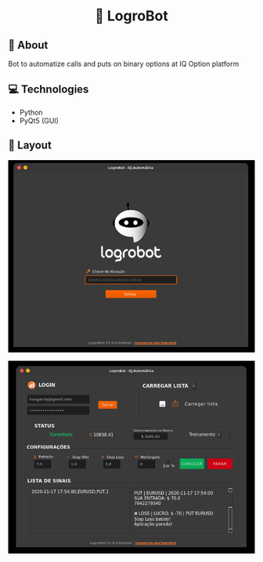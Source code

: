 <h1 align="center"> 
🤖 LogroBot</h1>

## 📃 About

Bot to automatize calls and puts on binary options at IQ Option platform

## 💻 Technologies

- Python
- PyQt5 (GUI)

## 🎨 Layout

![Access area](img/key-area.png)

![Application](img/app.png)
